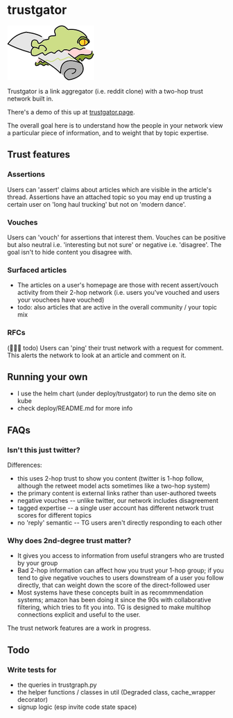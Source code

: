 # trustgator

![trustgator the trustgator gator fetching a newspaper as a dog might](./logo/gator.png)

Trustgator is a link aggregator (i.e. reddit clone) with a two-hop trust network built in.

There's a demo of this up at [trustgator.page](https://trustgator.page).

The overall goal here is to understand how the people in your network view a particular piece of information, and to weight that by topic expertise.

## Trust features

### Assertions

Users can 'assert' claims about articles which are visible in the article's thread. Assertions have an attached topic so you may end up trusting a certain user on 'long haul trucking' but not on 'modern dance'.

### Vouches

Users can 'vouch' for assertions that interest them. Vouches can be positive but also neutral i.e. 'interesting but not sure' or negative i.e. 'disagree'. The goal isn't to hide content you disagree with.

### Surfaced articles

* The articles on a user's homepage are those with recent assert/vouch activity from their 2-hop network (i.e. users you've vouched and users your vouchees have vouched)
* todo: also articles that are active in the overall community / your topic mix

### RFCs

(🚧🚧🚧 todo) Users can 'ping' their trust network with a request for comment. This alerts the network to look at an article and comment on it.

## Running your own

* I use the helm chart (under deploy/trustgator) to run the demo site on kube
* check deploy/README.md for more info

## FAQs

### Isn't this just twitter?

Differences:

* this uses 2-hop trust to show you content (twitter is 1-hop follow, although the retweet model acts sometimes like a two-hop system)
* the primary content is external links rather than user-authored tweets
* negative vouches -- unlike twitter, our network includes disagreement
* tagged expertise -- a single user account has different network trust scores for different topics
* no 'reply' semantic -- TG users aren't directly responding to each other

### Why does 2nd-degree trust matter?

* It gives you access to information from useful strangers who are trusted by your group
* Bad 2-hop information can affect how you trust your 1-hop group; if you tend to give negative vouches to users downstream of a user you follow directly, that can weight down the score of the direct-followed user
* Most systems have these concepts built in as recommmendation systems; amazon has been doing it since the 90s with collaborative filtering, which tries to fit you into. TG is designed to make multihop connections explicit and useful to the user.

The trust network features are a work in progress.

## Todo

### Write tests for

* the queries in trustgraph.py
* the helper functions / classes in util (Degraded class, cache_wrapper decorator)
* signup logic (esp invite code state space)

